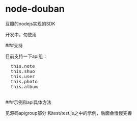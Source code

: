 node-douban
===========

豆瓣的nodejs实现的SDK

开发中，勿使用   

###支持

目前支持一下api组：
<pre>
  this.note
  this.shuo
  this.user
  this.photo
  this.album

</pre>

###示例和api具体方法

见源码apigroup部分 和test/test.js之中的示例，后面会慢慢完善